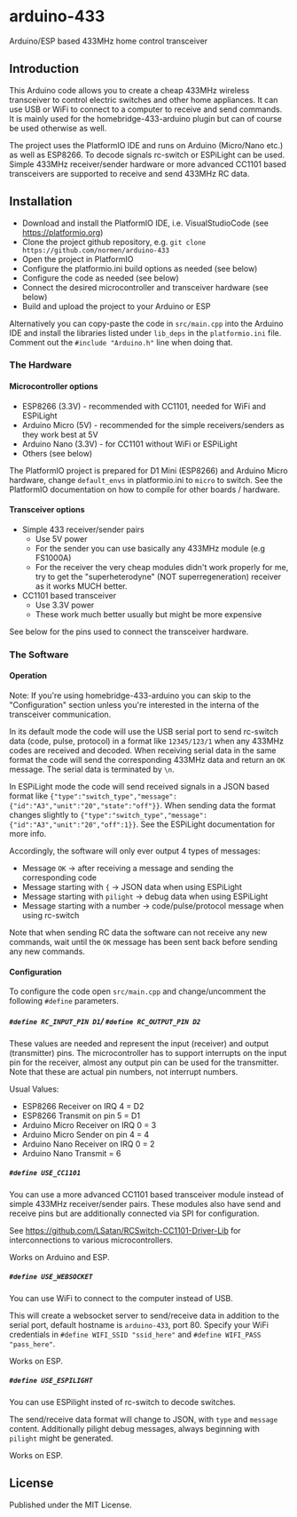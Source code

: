 # arduino-433
Arduino/ESP based 433MHz home control transceiver

## Introduction
This Arduino code allows you to create a cheap 433MHz wireless transceiver to control electric switches and other home appliances. It can use USB or WiFi to connect to a computer to receive and send commands. It is mainly used for the homebridge-433-arduino plugin but can of course be used otherwise as well.

The project uses the PlatformIO IDE and runs on Arduino (Micro/Nano etc.) as well as ESP8266. To decode signals rc-switch or ESPiLight can be used. Simple 433MHz receiver/sender hardware or more advanced CC1101 based transceivers are supported to receive and send 433MHz RC data.

## Installation
- Download and install the PlatformIO IDE, i.e. VisualStudioCode (see https://platformio.org)
- Clone the project github repository, e.g. `git clone https://github.com/normen/arduino-433`
- Open the project in PlatformIO
- Configure the platformio.ini build options as needed (see below)
- Configure the code as needed (see below)
- Connect the desired microcontroller and transceiver hardware (see below)
- Build and upload the project to your Arduino or ESP

Alternatively you can copy-paste the code in `src/main.cpp` into the Arduino IDE and install the libraries listed under `lib_deps` in the `platformio.ini` file. Comment out the `#include "Arduino.h"` line when doing that.

### The Hardware
#### Microcontroller options
- ESP8266 (3.3V) - recommended with CC1101, needed for WiFi and ESPiLight
- Arduino Micro (5V) - recommended for the simple receivers/senders as they work best at 5V
- Arduino Nano (3.3V) - for CC1101 without WiFi or ESPiLight
- Others (see below)

The PlatformIO project is prepared for D1 Mini (ESP8266) and Arduino Micro hardware, change `default_envs` in platformio.ini to `micro` to switch. See the PlatformIO documentation on how to compile for other boards / hardware.

#### Transceiver options
- Simple 433 receiver/sender pairs
  - Use 5V power
  - For the sender you can use basically any 433MHz module (e.g FS1000A)
  - For the receiver the very cheap modules didn't work properly for me, try to get the "superheterodyne" (NOT superregeneration) receiver as it works MUCH better.
- CC1101 based transceiver
  - Use 3.3V power
  - These work much better usually but might be more expensive

See below for the pins used to connect the transceiver hardware.

### The Software
#### Operation
Note: If you're using homebridge-433-arduino you can skip to the "Configuration" section unless you're interested in the interna of the transceiver communication.

In its default mode the code will use the USB serial port to send rc-switch data (code, pulse, protocol) in a format like `12345/123/1` when any 433MHz codes are received and decoded. When receiving serial data in the same format the code will send the corresponding 433MHz data and return an `OK` message. The serial data is terminated by `\n`.

In ESPiLight mode the code will send received signals in a JSON based format like `{"type":"switch_type","message":{"id":"A3","unit":"20","state":"off"}}`. When sending data the format changes slightly to `{"type":"switch_type","message":{"id":"A3","unit":"20","off":1}}`. See the ESPiLight documentation for more info.

Accordingly, the software will only ever output 4 types of messages:
- Message `OK` -> after receiving a message and sending the corresponding code
- Message starting with `{` -> JSON data when using ESPiLight
- Message starting with `pilight` -> debug data when using ESPiLight
- Message starting with a number -> code/pulse/protocol message when using rc-switch

Note that when sending RC data the software can not receive any new commands, wait until the `OK` message has been sent back before sending any new commands.

#### Configuration
To configure the code open `src/main.cpp` and change/uncomment the following `#define` parameters.

##### `#define RC_INPUT_PIN D1`/ `#define RC_OUTPUT_PIN D2`
These values are needed and represent the input (receiver) and output (transmitter) pins. The microcontroller has to support interrupts on the input pin for the receiver, almost any output pin can be used for the transmitter. Note that these are actual pin numbers, not interrupt numbers.

Usual Values:
- ESP8266 Receiver on IRQ 4 = D2
- ESP8266 Transmit on pin 5 = D1
- Arduino Micro Receiver on IRQ 0 = 3
- Arduino Micro Sender on pin 4 = 4
- Arduino Nano Receiver on IRQ 0 = 2
- Arduino Nano Transmit = 6

##### `#define USE_CC1101`
You can use a more advanced CC1101 based transceiver module instead of simple 433MHz receiver/sender pairs. These modules also have send and receive pins but are additionally connected via SPI for configuration.

See https://github.com/LSatan/RCSwitch-CC1101-Driver-Lib for interconnections to various microcontrollers.

Works on Arduino and ESP.

##### `#define USE_WEBSOCKET`
You can use WiFi to connect to the computer instead of USB.

This will create a websocket server to send/receive data in addition to the serial port, default hostname is `arduino-433`, port 80. Specify your WiFi credentials in `#define WIFI_SSID "ssid_here"` and `#define WIFI_PASS "pass_here"`.

Works on ESP.

##### `#define USE_ESPILIGHT`
You can use ESPilight insted of rc-switch to decode switches.

The send/receive data format will change to JSON, with `type` and `message` content. Additionally pilight debug messages, always beginning with `pilight` might be generated.

Works on ESP.

## License
Published under the MIT License.